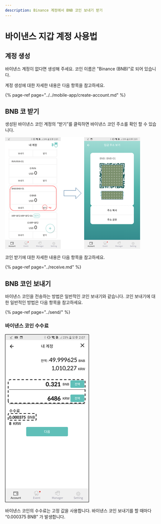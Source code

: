 ```yaml
---
description: Binance 계정에서 BNB 코인 보내기 받기
---
```


# 바이낸스 지갑 계정 사용법

## 계정 생성

바이낸스 계정이 없다면 생성해 주세요. 코인 이름은 "Binance \(BNB\)"로 되어 있습니다.

계정 생성에 대한 자세한 내용은 다음 항목을 참고하세요.

{% page-ref page="../../mobile-app/create-account.md" %}

## BNB 코 받기

생성된 바이낸스 코인 계정의 “받기”를 클릭하면 바이낸스 코인 주소를 확인 할 수 있습니다.

![](../../.gitbook/assets/image%20%28220%29.png)

코인 받기에 대한 자세한 내용은 다음 항목을 참고하세요.

{% page-ref page="../receive.md" %}

## BNB 코인 보내기

바이낸스 코인을 전송하는 방법은 일반적인 코인 보내기와 같습니다. 코인 보내기에 대한 일반적인 방법은 다음 항목을 참고하세요.

{% page-ref page="../send/" %}

### 바이낸스 코인 수수료

![](../../.gitbook/assets/image%20%28222%29.png)

바이낸스 코인의 수수료는 고정 값을 사용합니다. 바이낸스 코인 보내기를 할 때마다 “0.000375 BNB” 가 발생합니다.

